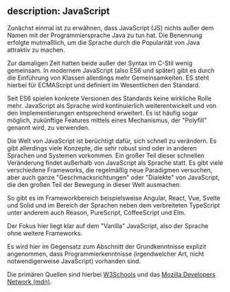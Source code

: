description: JavaScript
---
Zunächst einmal ist zu erwähnen, dass JavaScript (JS) nichts außer dem Namen mit der
Programmiersprache Java zu tun hat. Die Benennung erfolgte mutmaßlich, um die Sprache
durch die Popularität von Java attraktiv zu machen.

Zur damaligen Zeit hatten beide außer der Syntax im C-Stil wenig gemeinsam. In modernem
JavaScript (also ES6 und später) gibt es durch die Einführung von Klassen allerdings mehr
Gemeinsamkeiten. ES steht hierbei für ECMAScript und definiert im Wesentlichen den Standard.

Seit ES6 spielen konkrete Versionen des Standards keine wirkliche Rolle mehr. JavaScript als
Sprache wird kontinuierlich weiterentwickelt und von den Implementierungen entsprechend
erweitert. Es ist häufig sogar möglich, zukünftige Features mittels eines Mechanismus, der
"Polyfill" genannt wird, zu verwenden.

Die Welt von JavaScript ist berüchtigt dafür, sich schnell zu verändern. Es gibt allerdings
viele Konzepte, die sehr robust sind oder in anderen Sprachen und Systemen vorkommen. Ein
großer Teil dieser schnellen Veränderung findet außerhalb von JavaScript als Sprache statt.
Es gibt viele verschiedene Frameworks, die regelmäßig neue Paradigmen versuchen, aber auch
ganze "Geschmacksrichtungen" oder "Dialekte" von JavaScript, die den großen Teil der Bewegung
in dieser Welt ausmachen.

So gibt es im Frameworkbereich beispielsweise Angular, React, Vue, Svelte und Solid und im
Bereich der Sprachen neben dem verbreiteten TypeScript unter anderem auch Reason, PureScript,
CoffeeScript und Elm.

Der Fokus hier liegt klar auf dem "Vanilla" JavaScript, also der Sprache ohne weitere
Frameworks.

Es wird hier im Gegensatz zum Abschnitt der Grundkenntnisse explizit angenommen, dass
Programmierkenntnisse (irgendwelcher Art, nicht notwendigerweise JavaScript) vorhanden sind.

Die primären Quellen sind hierbei [W3Schools](https://www.w3schools.com/js/default.asp)
und das [Mozilla Developers Network (mdn)](https://developer.mozilla.org/en-US/).
